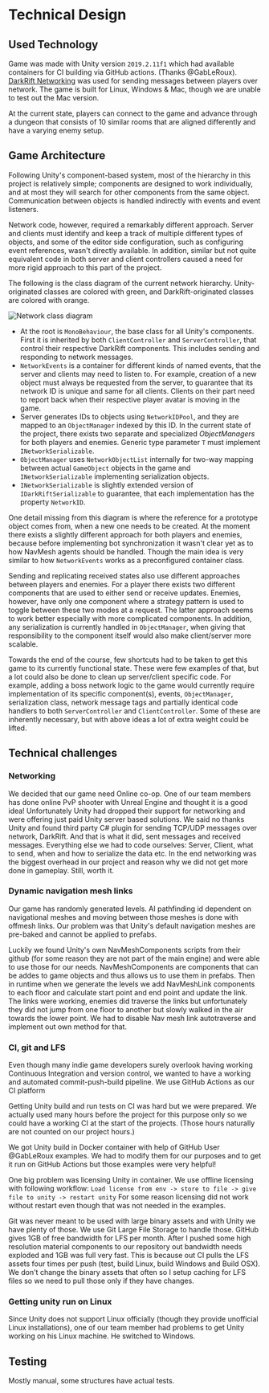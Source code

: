 # Technical Design

## Used Technology

Game was made with Unity version `2019.2.11f1` which had available containers for CI building via GitHub actions. (Thanks @GabLeRoux). [DarkRift Networking](https://www.darkriftnetworking.com/darkrift2) was used for sending messages between players over network. The game is built for Linux, Windows & Mac, though we are unable to test out the Mac version.

At the current state, players can connect to the game and advance through a dungeon that consists of 10 similar rooms that are aligned differently and have a varying enemy setup.

## Game Architecture

Following Unity's component-based system, most of the hierarchy in this project is relatively simple;
components are designed to work individually, and at most they will search for other components from the same object.
Communication between objects is handled indirectly with events and event listeners.

Network code, however, required a remarkably different approach.
Server and clients must identify and keep a track of multiple different types of objects,
and some of the editor side configuration, such as configuring event references, wasn't directly available.
In addition, similar but not quite equivalent code in both server and client controllers
caused a need for more rigid approach to this part of the project.

The following is the class diagram of the current network hierarchy.
Unity-originated classes are colored with green, and DarkRift-originated classes are colored with orange.

![Network class diagram](Images/network-uml.png)

* At the root is `MonoBehaviour`, the base class for all Unity's components.
First it is inherited by both `ClientController` and `ServerController`,
that control their respective DarkRift components.
This includes sending and responding to network messages.
* `NetworkEvents` is a container for different kinds of named events,
that the server and clients may need to listen to.
For example, creation of a new object must always be requested from the server,
to guarantee that its network ID is unique and same for all clients.
Clients on their part need to report back when their respective player avatar is moving in the game.
* Server generates IDs to objects using `NetworkIDPool`,
and they are mapped to an `ObjectManager` indexed by this ID.
In the current state of the project,
there exists two separate and specialized *ObjectManagers* for both players and enemies.
Generic type parameter `T` must implement `INetworkSerializable`.
* `ObjectManager` uses `NetworkObjectList` internally for two-way mapping between
actual `GameObject` objects in the game and `INetworkSerializable` implementing serialization objects.
* `INetworkSerializable` is slightly extended version of `IDarkRiftSerializable` to guarantee,
that each implementation has the property `NetworkID`.

One detail missing from this diagram is where the reference for a prototype object comes from,
when a new one needs to be created.
At the moment there exists a slightly different approach for both players and enemies,
because before implementing bot synchronization it wasn't clear yet as to how NavMesh agents should be handled.
Though the main idea is very similar to how `NetworkEvents` works as a preconfigured container class.

Sending and replicating received states also use different approaches between players and enemies.
For a player there exists two different components that are used to either send or receive updates.
Enemies, however, have only one component
where a strategy pattern is used to toggle between these two modes at a request.
The latter approach seems to work better especially with more complicated components.
In addition, any serialization is currently handled in `ObjectManager`,
when giving that responsibility to the component itself would also make client/server more scalable.

Towards the end of the course, few shortcuts had to be taken to get this game to its currently functional state.
These were few examples of that, but a lot could also be done to clean up server/client specific code.
For example, adding a boss network logic to the game would currently require implementation of its specific
component(s), events, `ObjectManager`, serialization class, network message tags
and partially identical code handlers to both `ServerController` and `ClientController`.
Some of these are inherently necessary, but with above ideas a lot of extra weight could be lifted.


## Technical challenges

### Networking
We decided that our game need Online co-op. One of our team members has done online 
PvP shooter with Unreal Engine and thought it is a good idea! Unfortunately Unity
had dropped their support for networking and were offering just paid Unity server
based solutions. We said no thanks Unity and found third party C# plugin for sending
TCP/UDP messages over network, DarkRift. And that is what it did, sent messages and
received messages. Everything else we had to code ourselves: Server, Client, what to
send, when and how to serialize the data etc. In the end networking was the biggest
overhead in our project and reason why we did not get more done in gameplay. Still,
worth it.
    
### Dynamic navigation mesh links
Our game has randomly generated levels. AI pathfinding id dependent on navigational
meshes and moving between those meshes is done with offmesh links. Our problem was that
Unity's default navigation meshes are pre-baked and cannot be applied to prefabs.

Luckily we found Unity's own NavMeshComponents scripts from their github (for some reason
they are not part of the main engine) and were able to use those for our needs. NavMeshComponents
are components that can be addes to game objects and thus allows us to use them in prefabs.
Then in runtime when we generate the levels we add NavMeshLink components to each floor and
calculate start point and end point and update the link. The links were working, enemies did
traverse the links but unfortunately they did not jump from one floor to another but
slowly walked in the air towards the lower point. We had to disable Nav mesh link autotraverse
and implement out own method for that.
### CI, git and LFS
Even though many indie game developers surely overlook having working Continuous Integration and version
control, we wanted to have a working and automated commit-push-build pipeline. We use GitHub Actions as
our CI platform

Getting Unity build and run tests on CI was hard but we were prepared. We actually used many hours before
the project for this purpose only so we could have a working CI at the start of the projects. (Those hours
naturally are not counted on our project hours.)

We got Unity build in Docker container with help of GitHub User @GabLeRoux examples. We had to modify them
for our purposes and to get it run on GitHub Actions but those examples were very helpful!

One big problem was licensing Unity in container. We use offline licensing with following workflow:
`Load license from env -> store to file -> give file to unity -> restart unity` 
For some reason licensing did not work without restart even though that was not needed in the examples.

Git was never meant to be used with large binary assets and with Unity we have plenty of those. We use
Git Large File Storage to handle those. GitHub gives 1GB of free bandwidth for LFS per month. After
I pushed some high resolution material components to our repository out bandwidth needs exploded and
1GB was full very fast. This is because out CI pulls the LFS assets four times per push (test, build
Linux, build Windows and Build OSX). We don't change the binary assets that often so I setup caching
for LFS files so we need to pull those only if they have changes.

### Getting unity run on Linux
Since Unity does not support Linux officially (though they provide unofficial Linux installations), 
one of our team member had problems to get Unity working on his Linux machine. He switched to Windows.

## Testing

Mostly manual, some structures have actual tests.
